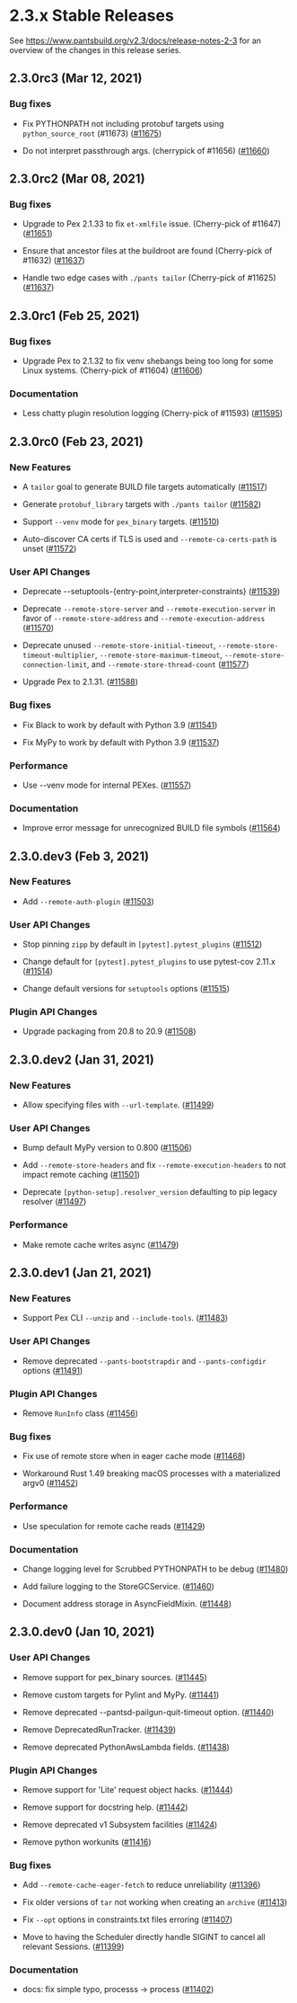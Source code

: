 # 2.3.x Stable Releases

See https://www.pantsbuild.org/v2.3/docs/release-notes-2-3 for an overview of the changes in this release series.

## 2.3.0rc3 (Mar 12, 2021)

### Bug fixes

* Fix PYTHONPATH not including protobuf targets using `python_source_root`  (#11673) ([#11675](https://github.com/pantsbuild/pants/pull/11675))

* Do not interpret passthrough args. (cherrypick of #11656) ([#11660](https://github.com/pantsbuild/pants/pull/11660))

## 2.3.0rc2 (Mar 08, 2021)

### Bug fixes

* Upgrade to Pex 2.1.33 to fix `et-xmlfile` issue. (Cherry-pick of #11647) ([#11651](https://github.com/pantsbuild/pants/pull/11651))

* Ensure that ancestor files at the buildroot are found (Cherry-pick of #11632) ([#11637](https://github.com/pantsbuild/pants/pull/11637))
  
* Handle two edge cases with `./pants tailor` (Cherry-pick of #11625) ([#11637](https://github.com/pantsbuild/pants/pull/11637))

## 2.3.0rc1 (Feb 25, 2021)

### Bug fixes

* Upgrade Pex to 2.1.32 to fix venv shebangs being too long for some Linux systems. (Cherry-pick of #11604) ([#11606](https://github.com/pantsbuild/pants/pull/11606))

### Documentation

* Less chatty plugin resolution logging (Cherry-pick of #11593) ([#11595](https://github.com/pantsbuild/pants/pull/11595))

## 2.3.0rc0 (Feb 23, 2021)

### New Features

* A `tailor` goal to generate BUILD file targets automatically ([#11517](https://github.com/pantsbuild/pants/pull/11517))

* Generate `protobuf_library` targets with `./pants tailor` ([#11582](https://github.com/pantsbuild/pants/pull/11582))

* Support `--venv` mode for `pex_binary` targets. ([#11510](https://github.com/pantsbuild/pants/pull/11510))

* Auto-discover CA certs if TLS is used and `--remote-ca-certs-path` is unset ([#11572](https://github.com/pantsbuild/pants/pull/11572))

### User API Changes

* Deprecate --setuptools-{entry-point,interpreter-constraints} ([#11539](https://github.com/pantsbuild/pants/pull/11539))

* Deprecate `--remote-store-server` and `--remote-execution-server` in favor of `--remote-store-address` and `--remote-execution-address` ([#11570](https://github.com/pantsbuild/pants/pull/11570))

* Deprecate unused `--remote-store-initial-timeout`, `--remote-store-timeout-multiplier`, `--remote-store-maximum-timeout`, `--remote-store-connection-limit`, and `--remote-store-thread-count` ([#11577](https://github.com/pantsbuild/pants/pull/11577))

* Upgrade Pex to 2.1.31. ([#11588](https://github.com/pantsbuild/pants/pull/11588))

### Bug fixes

* Fix Black to work by default with Python 3.9 ([#11541](https://github.com/pantsbuild/pants/pull/11541))

* Fix MyPy to work by default with Python 3.9 ([#11537](https://github.com/pantsbuild/pants/pull/11537))

### Performance

* Use --venv mode for internal PEXes. ([#11557](https://github.com/pantsbuild/pants/pull/11557))

### Documentation

* Improve error message for unrecognized BUILD file symbols ([#11564](https://github.com/pantsbuild/pants/pull/11564))

## 2.3.0.dev3 (Feb 3, 2021)

### New Features

* Add `--remote-auth-plugin` ([#11503](https://github.com/pantsbuild/pants/pull/11503))

### User API Changes

* Stop pinning `zipp` by default in `[pytest].pytest_plugins` ([#11512](https://github.com/pantsbuild/pants/pull/11512))

* Change default for `[pytest].pytest_plugins` to use pytest-cov 2.11.x ([#11514](https://github.com/pantsbuild/pants/pull/11514))

* Change default versions for `setuptools` options ([#11515](https://github.com/pantsbuild/pants/pull/11515))

### Plugin API Changes

* Upgrade packaging from 20.8 to 20.9 ([#11508](https://github.com/pantsbuild/pants/pull/11508))

## 2.3.0.dev2 (Jan 31, 2021)

### New Features

* Allow specifying files with `--url-template`. ([#11499](https://github.com/pantsbuild/pants/pull/11499))

### User API Changes

* Bump default MyPy version to 0.800 ([#11506](https://github.com/pantsbuild/pants/pull/11506))

* Add `--remote-store-headers` and fix `--remote-execution-headers` to not impact remote caching ([#11501](https://github.com/pantsbuild/pants/pull/11501))

* Deprecate `[python-setup].resolver_version` defaulting to pip legacy resolver ([#11497](https://github.com/pantsbuild/pants/pull/11497))

### Performance

* Make remote cache writes async ([#11479](https://github.com/pantsbuild/pants/pull/11479))

## 2.3.0.dev1 (Jan 21, 2021)

### New Features

* Support Pex CLI `--unzip` and `--include-tools`. ([#11483](https://github.com/pantsbuild/pants/pull/11483))

### User API Changes

* Remove deprecated `--pants-bootstrapdir` and `--pants-configdir` options ([#11491](https://github.com/pantsbuild/pants/pull/11491))

### Plugin API Changes

* Remove `RunInfo` class ([#11456](https://github.com/pantsbuild/pants/pull/11456))

### Bug fixes

* Fix use of remote store when in eager cache mode ([#11468](https://github.com/pantsbuild/pants/pull/11468))

* Workaround Rust 1.49 breaking macOS processes with a materialized argv0 ([#11452](https://github.com/pantsbuild/pants/pull/11452))

### Performance

* Use speculation for remote cache reads ([#11429](https://github.com/pantsbuild/pants/pull/11429))

### Documentation

* Change logging level for Scrubbed PYTHONPATH to be debug ([#11480](https://github.com/pantsbuild/pants/pull/11480))

* Add failure logging to the StoreGCService. ([#11460](https://github.com/pantsbuild/pants/pull/11460))

* Document address storage in AsyncFieldMixin. ([#11448](https://github.com/pantsbuild/pants/pull/11448))

## 2.3.0.dev0 (Jan 10, 2021)

### User API Changes

* Remove support for pex_binary sources. ([#11445](https://github.com/pantsbuild/pants/pull/11445))

* Remove custom targets for Pylint and MyPy. ([#11441](https://github.com/pantsbuild/pants/pull/11441))

* Remove deprecated --pantsd-pailgun-quit-timeout option. ([#11440](https://github.com/pantsbuild/pants/pull/11440))

* Remove DeprecatedRunTracker. ([#11439](https://github.com/pantsbuild/pants/pull/11439))

* Remove deprecated PythonAwsLambda fields. ([#11438](https://github.com/pantsbuild/pants/pull/11438))

### Plugin API Changes

* Remove support for 'Lite' request object hacks. ([#11444](https://github.com/pantsbuild/pants/pull/11444))

* Remove support for docstring help. ([#11442](https://github.com/pantsbuild/pants/pull/11442))

* Remove deprecated v1 Subsystem facilities ([#11424](https://github.com/pantsbuild/pants/pull/11424))

* Remove python workunits ([#11416](https://github.com/pantsbuild/pants/pull/11416))

### Bug fixes

* Add `--remote-cache-eager-fetch` to reduce unreliability ([#11396](https://github.com/pantsbuild/pants/pull/11396))

* Fix older versions of `tar` not working when creating an `archive` ([#11413](https://github.com/pantsbuild/pants/pull/11413))

* Fix `--opt` options in constraints.txt files erroring ([#11407](https://github.com/pantsbuild/pants/pull/11407))

* Move to having the Scheduler directly handle SIGINT to cancel all relevant Sessions. ([#11399](https://github.com/pantsbuild/pants/pull/11399))

### Documentation

* docs: fix simple typo, processs -> process ([#11402](https://github.com/pantsbuild/pants/pull/11402))
